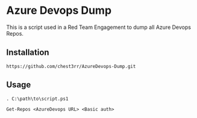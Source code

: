 # Azure Devops Dump

This is a script used in a Red Team Engagement to dump all Azure Devops Repos.

## Installation

`https://github.com/chest3rr/AzureDevops-Dump.git`

## Usage

`. C:\path\to\script.ps1`

`Get-Repos <AzureDevops URL> <Basic auth>`
